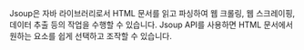 Jsoup은 자바 라이브러리로서 HTML 문서를 읽고 파싱하여 웹 크롤링, 웹 스크레이핑, 데이터 추출 등의 작업을 수행할 수 있습니다. Jsoup API를 사용하면 HTML 문서에서 원하는 요소를 쉽게 선택하고 조작할 수 있습니다.